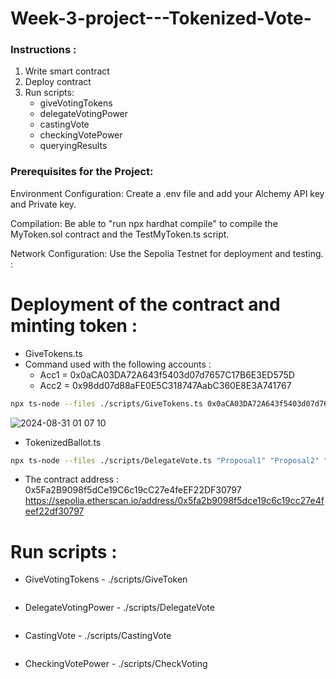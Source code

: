 # Week-3-project---Tokenized-Vote-

### Instructions :

1. Write smart contract
2. Deploy contract
3. Run scripts:
    + giveVotingTokens 
    + delegateVotingPower 
    + castingVote 
    + checkingVotePower
    + queryingResults 

### Prerequisites for the Project:

Environment Configuration: Create a .env file and add your Alchemy API key and Private key.

Compilation: Be able to "run npx hardhat compile" to compile the MyToken.sol contract and the TestMyToken.ts script.

Network Configuration: Use the Sepolia Testnet for deployment and testing. :

# Deployment of the contract and minting token : 
+ GiveTokens.ts 
+ Command used with the following accounts :
  + Acc1 = 0x0aCA03DA72A643f5403d07d7657C17B6E3ED575D
  + Acc2 = 0x98dd07d88aFE0E5C318747AabC360E8E3A741767

```bash
npx ts-node --files ./scripts/GiveTokens.ts 0x0aCA03DA72A643f5403d07d7657C17B6E3ED575D 0x98dd07d88aFE0E5C318747AabC360E8E3A741767npx ts-node --files ./scripts/DK_DeployMyERC20Token.ts <ACCT1_ADDRESS> <ACCT2_ADDRESS>
```
![2024-08-31 01 07 10](https://github.com/user-attachments/assets/c35538be-0b17-4a49-8206-12d1716a00b7)

+ TokenizedBallot.ts

```bash
npx ts-node --files ./scripts/DelegateVote.ts "Proposal1" "Proposal2" "Proposal3" 0x5fa2b9098f5dce19c6c19cc27e4feef22df30797
```
+ The contract address : 0x5Fa2B9098f5dCe19C6c19cC27e4feEF22DF30797
https://sepolia.etherscan.io/address/0x5fa2b9098f5dce19c6c19cc27e4feef22df30797

# Run scripts : 

+ GiveVotingTokens - ./scripts/GiveToken
```bash

```

+ DelegateVotingPower - ./scripts/DelegateVote
```bash

```

+ CastingVote - ./scripts/CastingVote
```bash

```
+ CheckingVotePower - ./scripts/CheckVoting
```bash

```
